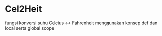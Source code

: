 # Cel2Heit
fungsi konversi suhu Celcius ↔ Fahrenheit menggunakan konsep def dan local serta global scope

